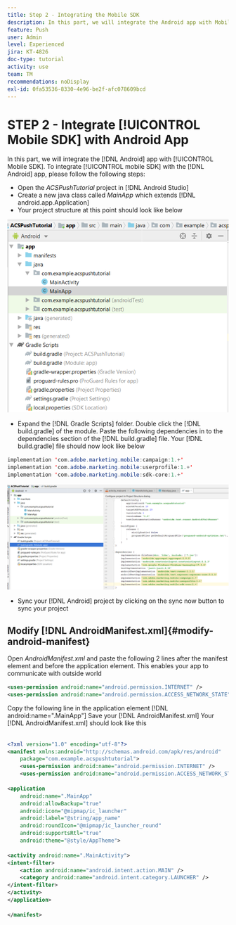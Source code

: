 ```yaml
---
title: Step 2 - Integrating the Mobile SDK
description: In this part, we will integrate the Android app with Mobile SDK. To integrate mobile SDK with the Android app
feature: Push
user: Admin
level: Experienced
jira: KT-4826
doc-type: tutorial
activity: use
team: TM
recommendations: noDisplay
exl-id: 0fa53536-8330-4e96-be2f-afc078609bcd
---
```

# STEP 2 - Integrate [!UICONTROL Mobile SDK] with Android App

In this part, we will integrate the [!DNL Android] app with [!UICONTROL Mobile SDK]. To integrate [!UICONTROL mobile SDK] with the [!DNL Android] app, please follow the following steps:

* Open the *ACSPushTutorial* project in [!DNL Android Studio]
* Create a new java class called *MainApp* which extends [!DNL android.app.Application]
* Your project structure at this point should look like below

![main-app](assets/android-main-app.PNG)

* Expand the [!DNL Gradle Scripts] folder. Double click the [!DNL build.gradle] of the module. Paste the following dependencies in to the dependencies section of the [!DNL build.gradle] file. Your [!DNL build.gradle] file should now look like below

<!--
Removed `{.line-numbers}` below
-->

```java
implementation 'com.adobe.marketing.mobile:campaign:1.+'
implementation 'com.adobe.marketing.mobile:userprofile:1.+'
implementation 'com.adobe.marketing.mobile:sdk-core:1.+'
```

![module-gradle](assets/module-build-gradle.PNG)

* Sync your [!DNL Android] project by clicking on the sync now button to sync your project

## Modify [!DNL AndroidManifest.xml]{#modify-android-manifest}

Open *AndroidManifest.xml* and paste the following 2 lines after the manifest element and before the application element. This enables your app to communicate with outside world

<!--
Removed `{.line-numbers}` below
-->

```xml
<uses-permission android:name="android.permission.INTERNET" />
<uses-permission android:name="android.permission.ACCESS_NETWORK_STATE" />

```

Copy the following line in the application element
[!DNL android:name=".MainApp"]
Save your [!DNL AndroidManifest.xml]
Your [!DNL AndroidManifest.xml] should look like this

<!--
Removed `{.line-numbers}` below
-->

```xml

<?xml version="1.0" encoding="utf-8"?>
<manifest xmlns:android="http://schemas.android.com/apk/res/android"
    package="com.example.acspushtutorial">
    <uses-permission android:name="android.permission.INTERNET" />
    <uses-permission android:name="android.permission.ACCESS_NETWORK_STATE" />

<application
    android:name=".MainApp"
    android:allowBackup="true"
    android:icon="@mipmap/ic_launcher"
    android:label="@string/app_name"
    android:roundIcon="@mipmap/ic_launcher_round"
    android:supportsRtl="true"
    android:theme="@style/AppTheme">

<activity android:name=".MainActivity">
<intent-filter>
    <action android:name="android.intent.action.MAIN" />
    <category android:name="android.intent.category.LAUNCHER" />
</intent-filter>
</activity>
</application>

</manifest>
```

